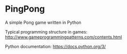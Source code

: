 # PingPong
A simple Pong game written in Python

Typical programming structure in games:
http://www.gameprogrammingpatterns.com/contents.html

Python documentation:
https://docs.python.org/3/


